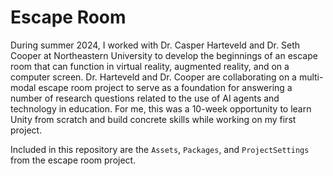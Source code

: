 # Escape Room

During summer 2024, I worked with Dr. Casper Harteveld and Dr. Seth Cooper at Northeastern University to develop the beginnings of an escape room that can function in virtual reality, augmented reality, and on a computer screen. Dr. Harteveld and Dr. Cooper are collaborating on a multi-modal escape room project to serve as a foundation for answering a number of research questions related to the use of AI agents and technology in education. For me, this was a 10-week opportunity to learn Unity from scratch and build concrete skills while working on my first project.

Included in this repository are the `Assets`, `Packages`, and `ProjectSettings` from the escape room project.
